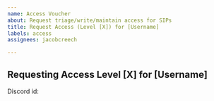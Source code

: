 ```yaml
---
name: Access Voucher
about: Request triage/write/maintain access for SIPs
title: Request Access (Level [X]) for [Username]
labels: access
assignees: jacobcreech

---
```


## Requesting Access Level [X] for [Username]
<!--
  Access requests are defined in SIP-0007
  It is up to you as the requester to gather the
  appropriate number of vouchers from others.
-->
Discord id<!-- Optional -->:
